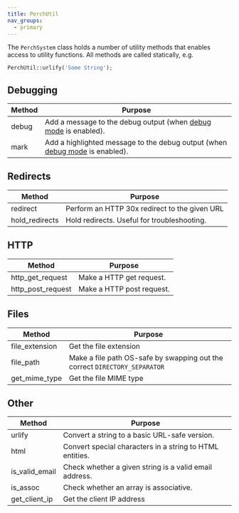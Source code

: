 ```yaml
---
title: PerchUtil
nav_groups:
  - primary
---
```


The `PerchSystem` class holds a number of utility methods that enables access to utility functions. All methods are called statically, e.g.

```php
PerchUtil::urlify('Some String');
```

## Debugging

|Method|Purpose|
|-|-|
|debug|Add a message to the debug output (when [debug mode](https://docs.grabaperch.com/perch/configuration/debug/) is enabled). |
|mark|Add a highlighted message to the debug output (when [debug mode](https://docs.grabaperch.com/perch/configuration/debug/) is enabled).|

## Redirects

|Method|Purpose|
|-|-|
|redirect|Perform an HTTP 30x redirect to the given URL|
|hold_redirects|Hold redirects. Useful for troubleshooting.|


## HTTP

|Method|Purpose|
|-|-|
|http_get_request|Make a HTTP get request.|
|http_post_request|Make a HTTP post request.|

## Files

|Method|Purpose|
|-|-|
|file_extension|Get the file extension|
|file_path|Make a file path OS-safe by swapping out the correct `DIRECTORY_SEPARATOR`|
|get_mime_type|Get the file MIME type|



## Other

|Method|Purpose|
|-|-|
|urlify|Convert a string to a basic URL-safe version.|
|html|Convert special characters in a string to HTML entities.|
|is_valid_email|Check whether a given string is a valid email address.|
|is_assoc|Check whether an array is associative.|
|get_client_ip|Get the client IP address|